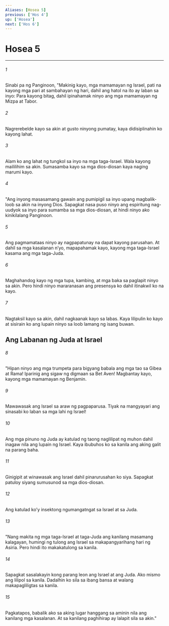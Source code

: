 ```yaml
---
Aliases: [Hosea 5]
previous: ['Hos 4']
up: ['Hosea']
next: ['Hos 6']
---
```

# Hosea 5

***

###### 1
Sinabi pa ng Panginoon, "Makinig kayo, mga mamamayan ng Israel, pati na kayong mga pari at sambahayan ng hari, dahil ang hatol na ito ay laban sa inyo: Para kayong bitag, dahil ipinahamak ninyo ang mga mamamayan ng Mizpa at Tabor. 

###### 2
Nagrerebelde kayo sa akin at gusto ninyong pumatay, kaya didisiplinahin ko kayong lahat. 

###### 3
Alam ko ang lahat ng tungkol sa inyo na mga taga-Israel. Wala kayong maililihim sa akin. Sumasamba kayo sa mga dios-diosan kaya naging marumi kayo. 

###### 4
"Ang inyong masasamang gawain ang pumipigil sa inyo upang magbalik-loob sa akin na inyong Dios. Sapagkat nasa puso ninyo ang espiritung nag-uudyok sa inyo para sumamba sa mga dios-diosan, at hindi ninyo ako kinikilalang Panginoon. 

###### 5
Ang pagmamataas ninyo ay nagpapatunay na dapat kayong parusahan. At dahil sa mga kasalanan nʼyo, mapapahamak kayo, kayong mga taga-Israel kasama ang mga taga-Juda. 

###### 6
Maghahandog kayo ng mga tupa, kambing, at mga baka sa paglapit ninyo sa akin. Pero hindi ninyo mararanasan ang presensya ko dahil itinakwil ko na kayo. 

###### 7
Nagtaksil kayo sa akin, dahil nagkaanak kayo sa labas. Kaya lilipulin ko kayo at sisirain ko ang lupain ninyo sa loob lamang ng isang buwan.

## Ang Labanan ng Juda at Israel 

###### 8
"Hipan ninyo ang mga trumpeta para bigyang babala ang mga tao sa Gibea at Rama! Iparinig ang sigaw ng digmaan sa Bet Aven! Magbantay kayo, kayong mga mamamayan ng Benjamin. 

###### 9
Mawawasak ang Israel sa araw ng pagpaparusa. Tiyak na mangyayari ang sinasabi ko laban sa mga lahi ng Israel! 

###### 10
Ang mga pinuno ng Juda ay katulad ng taong naglilipat ng muhon dahil inagaw nila ang lupain ng Israel. Kaya ibubuhos ko sa kanila ang aking galit na parang baha. 

###### 11
Ginigipit at winawasak ang Israel dahil pinarurusahan ko siya. Sapagkat patuloy siyang sumusunod sa mga dios-diosan. 

###### 12
Ang katulad koʼy insektong ngumangatngat sa Israel at sa Juda. 

###### 13
"Nang makita ng mga taga-Israel at taga-Juda ang kanilang masamang kalagayan, humingi ng tulong ang Israel sa makapangyarihang hari ng Asiria. Pero hindi ito makakatulong sa kanila. 

###### 14
Sapagkat sasalakayin kong parang leon ang Israel at ang Juda. Ako mismo ang lilipol sa kanila. Dadalhin ko sila sa ibang bansa at walang makapagliligtas sa kanila. 

###### 15
Pagkatapos, babalik ako sa aking lugar hanggang sa aminin nila ang kanilang mga kasalanan. At sa kanilang paghihirap ay lalapit sila sa akin."
